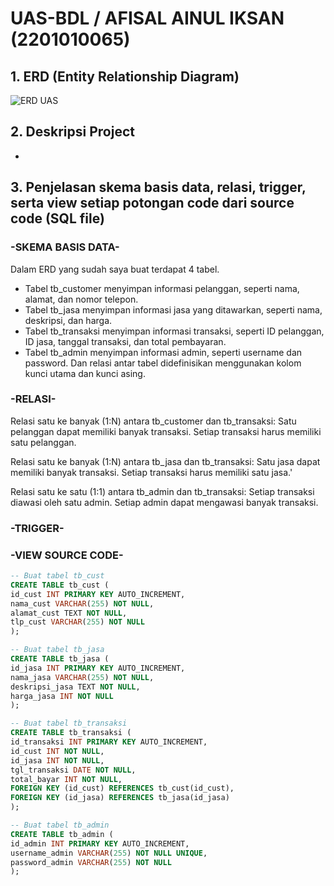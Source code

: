 # UAS-BDL / AFISAL AINUL IKSAN (2201010065)
## 1. ERD (Entity Relationship Diagram)
   
   ![ERD UAS](https://github.com/saliksan/UAS-BDL/assets/168659202/c8cc0551-b8f1-42bc-a100-5bcc6ec57e36)

## 2. Deskripsi Project
  - 

## 3. Penjelasan skema basis data, relasi, trigger, serta view setiap potongan code dari source code (SQL file)

### -SKEMA BASIS DATA-

   Dalam ERD yang sudah saya buat terdapat 4 tabel.
  - Tabel tb_customer menyimpan informasi pelanggan, seperti nama, alamat, dan nomor telepon.
  - Tabel tb_jasa menyimpan informasi jasa yang ditawarkan, seperti nama, deskripsi, dan harga.
  - Tabel tb_transaksi menyimpan informasi transaksi, seperti ID pelanggan, ID jasa, tanggal transaksi, dan total pembayaran.
  - Tabel tb_admin menyimpan informasi admin, seperti username dan password.
   Dan relasi antar tabel didefinisikan menggunakan kolom kunci utama dan kunci asing.

### -RELASI-

   Relasi satu ke banyak (1:N) antara tb_customer dan tb_transaksi: Satu pelanggan dapat memiliki banyak transaksi. Setiap transaksi harus memiliki satu pelanggan.
    
   Relasi satu ke banyak (1:N) antara tb_jasa dan tb_transaksi: Satu jasa dapat memiliki banyak transaksi. Setiap transaksi harus memiliki satu jasa.'
    
   Relasi satu ke satu (1:1) antara tb_admin dan tb_transaksi: Setiap transaksi diawasi oleh satu admin. Setiap admin dapat mengawasi banyak transaksi.

###  -TRIGGER-


###   -VIEW SOURCE CODE-

   ```sql
   -- Buat tabel tb_cust
CREATE TABLE tb_cust (
  id_cust INT PRIMARY KEY AUTO_INCREMENT,
  nama_cust VARCHAR(255) NOT NULL,
  alamat_cust TEXT NOT NULL,
  tlp_cust VARCHAR(255) NOT NULL
);

-- Buat tabel tb_jasa
CREATE TABLE tb_jasa (
  id_jasa INT PRIMARY KEY AUTO_INCREMENT,
  nama_jasa VARCHAR(255) NOT NULL,
  deskripsi_jasa TEXT NOT NULL,
  harga_jasa INT NOT NULL
);

-- Buat tabel tb_transaksi
CREATE TABLE tb_transaksi (
  id_transaksi INT PRIMARY KEY AUTO_INCREMENT,
  id_cust INT NOT NULL,
  id_jasa INT NOT NULL,
  tgl_transaksi DATE NOT NULL,
  total_bayar INT NOT NULL,
  FOREIGN KEY (id_cust) REFERENCES tb_cust(id_cust),
  FOREIGN KEY (id_jasa) REFERENCES tb_jasa(id_jasa)
);

-- Buat tabel tb_admin
CREATE TABLE tb_admin (
  id_admin INT PRIMARY KEY AUTO_INCREMENT,
  username_admin VARCHAR(255) NOT NULL UNIQUE,
  password_admin VARCHAR(255) NOT NULL
);

   ```
   
   
